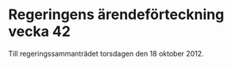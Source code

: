 # Regeringens ärendeförteckning vecka 42

Till regeringssammanträdet torsdagen den 18 oktober 2012\.
